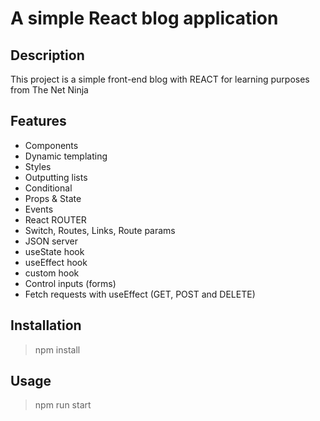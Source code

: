 # A simple React blog application

## Description

This project is a simple front-end blog with REACT for learning purposes from The Net Ninja

## Features
- Components
- Dynamic templating
- Styles
- Outputting lists
- Conditional 
- Props & State
- Events
- React ROUTER
- Switch, Routes, Links, Route params
- JSON server
- useState hook
- useEffect hook
- custom hook
- Control inputs (forms)
- Fetch requests with useEffect (GET, POST and DELETE)

## Installation
> npm install

## Usage
> npm run start
